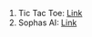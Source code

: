 1. Tic Tac Toe: [Link](https://tic-tac-toe-theta-jade-20.vercel.app)
2. Sophas AI: [Link](https://sophos-ai.vercel.app)
